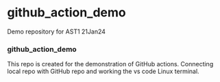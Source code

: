 # github_action_demo
Demo repository for AST1 21Jan24
### github_action_demo
This repo is created for the demonstration of GitHub actions.
Connecting local repo with GitHub repo and working the vs code Linux terminal.